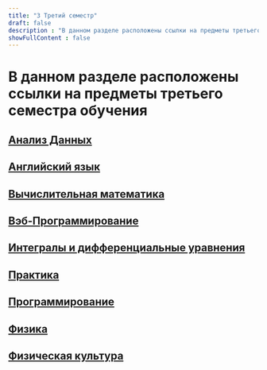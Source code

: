 ```yaml
---
title: "3 Третий семестр"
draft: false
description : "В данном разделе расположены ссылки на предметы третьего семестра обучения"
showFullContent : false
---
```

# В данном разделе расположены ссылки на предметы третьего семестра обучения

## **[Анализ Данных](https://github.com/EgorChalapko/Port-Filling/tree/main/semester3/%D0%90%D0%BD%D0%B0%D0%BB%D0%B8%D0%B7%20%D0%94%D0%B0%D0%BD%D0%BD%D1%8B%D1%85)**

## **[Английский язык](https://github.com/EgorChalapko/Port-Filling/tree/main/semester3/%D0%90%D0%BD%D0%B3%D0%BB%D0%B8%D0%B9%D1%81%D0%BA%D0%B8%D0%B9%20%D1%8F%D0%B7%D1%8B%D0%BA)**

## **[Вычислительная математика](https://github.com/EgorChalapko/Port-Filling/tree/main/semester3/%D0%92%D1%8B%D1%87%D0%B8%D1%81%D0%BB%D0%B8%D1%82%D0%B5%D0%BB%D1%8C%D0%BD%D0%B0%D1%8F%20%D0%BC%D0%B0%D1%82%D0%B5%D0%BC%D0%B0%D1%82%D0%B8%D0%BA%D0%B0)**

## **[Вэб-Программирование](https://egorchalapko.github.io/Web/)**

## **[Интегралы и дифференциальные уравнения](https://github.com/EgorChalapko/Port-Filling/tree/main/semester3/%D0%98%D0%BD%D1%82%D0%B5%D0%B3%D1%80%D0%B0%D0%BB%D1%8B%20%D0%B8%20%D0%B4%D0%B8%D1%84%D1%84%D0%B5%D1%80%D0%B5%D0%BD%D1%86%D0%B8%D0%B0%D0%BB%D1%8C%D0%BD%D1%8B%D0%B5%20%D1%83%D1%80%D0%B0%D0%B2%D0%BD%D0%B5%D0%BD%D0%B8%D1%8F)**

## **[Практика](https://github.com/EgorChalapko/Practice-3-semestr)**

## **[Программирование](https://egorchalapko.github.io/Programming_Portfolio/3-sem/)**

## **[Физика](https://github.com/EgorChalapko/Port-Filling/tree/main/semester3/%D0%A4%D0%B8%D0%B7%D0%B8%D0%BA%D0%B0)**

## **[Физическая культура](https://github.com/EgorChalapko/Port-Filling/tree/main/semester3/%D0%A4%D0%B8%D0%B7%D0%B8%D1%87%D0%B5%D1%81%D0%BA%D0%B0%D1%8F%20%D0%BA%D1%83%D0%BB%D1%8C%D1%82%D1%83%D1%80%D0%B0)**
